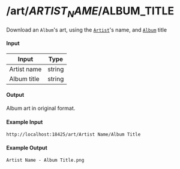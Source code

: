 # /art/$ARTIST_NAME/$ALBUM_TITLE
Download an `Album`'s art, using the [`Artist`](../../common-objects/artist.md)'s name, and [`Album`](../../common-objects/album.md) title

#### Input
| Input       | Type   |
|-------------|--------|
| Artist name | string |
| Album title | string |

#### Output
Album art in original format.

#### Example Input
```http
http://localhost:18425/art/Artist Name/Album Title
```

#### Example Output
```plaintext
Artist Name - Album Title.png
```
